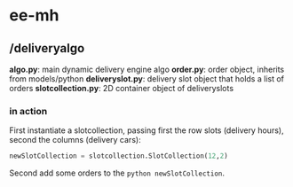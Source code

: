# ee-mh

## /deliveryalgo
**algo.py**: main dynamic delivery engine algo
**order.py**: order object, inherits from models/python
**deliveryslot.py**: delivery slot object that holds a list of orders
**slotcollection.py**: 2D container object of deliveryslots

### in action
First instantiate a slotcollection, passing first the row slots (delivery hours), second the columns (delivery cars):

```python
newSlotCollection = slotcollection.SlotCollection(12,2)
```

Second add some orders to the ```python newSlotCollection```. 
